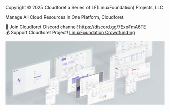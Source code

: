 Copyright © 2025 Cloudforet a Series of LF(LinuxFoundation) Projects, LLC

Manage All Cloud Resources in One Platform, Cloudforet.

🙋 Join Cloudforet Discord channel! <a href="https://discord.gg/7ExpTmA6TE" target="_blank">https://discord.gg/7ExpTmA6TE</a><br>
💰 Support Cloudforet Project! <a href="https://crowdfunding.lfx.linuxfoundation.org/projects/66cbfb93-7cfd-467b-bedc-406c447c2240" target="_blank">LinuxFoundation Crowdfunding</a>

![title](./cloudforet3.png)
